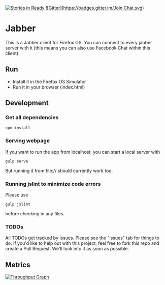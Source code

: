 [![Stories in Ready](https://badge.waffle.io/michaelkohler/jabber-firefox-os.png?label=ready&title=Ready)](https://waffle.io/michaelkohler/jabber-firefox-os)  [![Gitter](https://badges.gitter.im/Join Chat.svg)](https://gitter.im/MichaelKohler/jabber-firefox-os?utm_source=badge&utm_medium=badge&utm_campaign=pr-badge&utm_content=badge)

# Jabber
This is a Jabber client for Firefox OS. You can connect to every jabber server with it (this means you can also use Facebook Chat within this client).

## Run
* Install it in the Firefox OS Simulator
* Run it in your browser (index.html)

## Development

### Get all dependencies
`npm install`

### Serving webpage
If you want to run the app from localhost, you can start a local server with

`gulp serve`

But running it from file:// should currently work too.

### Running jslint to minimize code errors
Please use

`gulp jslint`

before checking in any files.

### TODOs
All TODOs get tracked by issues. Please see the "issues" tab for things to do. If you'd like to help out with this project, feel free to fork this repo and create a Pull Request. We'll look into it as soon as possible.

## Metrics
[![Throughput Graph](https://graphs.waffle.io/michaelkohler/jabber-firefox-os/throughput.svg)](https://waffle.io/michaelkohler/jabber-firefox-os/metrics)


